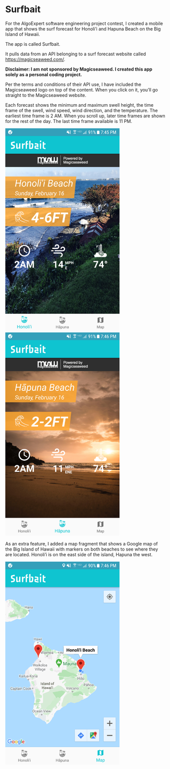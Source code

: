 # Surfbait

For the AlgoExpert software engineering project contest, I created a mobile app that shows the surf forecast for Honoli’i and Hapuna Beach on the Big Island of Hawaii.

The app is called Surfbait. 

It pulls data from an API belonging to a surf forecast website called https://magicseaweed.com/.

**Disclaimer: I am not sponsored by Magicseaweed. I created this app solely as a personal coding project.**

Per the terms and conditions of their API use, I have included the Magicseaweed logo on top of the content. When you click on it, you’ll go straight to the Magicseaweed website.

Each forecast shows the minimum and maximum swell height, the time frame of the swell, wind speed, wind direction, and the temperature. The earliest time frame is 2 AM. When you scroll up, later time frames are shown for the rest of the day. The last time frame available is 11 PM.

<img src="screenshots/honolii_screenshot.png" width="360" height="640"> <img src="screenshots/hapuna_screenshot.png" width="360" height="640">

As an extra feature, I added a map fragment that shows a Google map of the Big Island of Hawaii with markers on both beaches to see where they are located. Honoli’i is on the east side of the island, Hapuna the west.

<img src="screenshots/map_screenshot.png" width="360" height="640">
